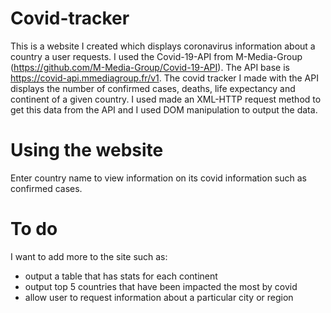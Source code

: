 # Covid-tracker
This is a website I created which displays coronavirus information about a country a user requests. I used the Covid-19-API from M-Media-Group (https://github.com/M-Media-Group/Covid-19-API). The API base is https://covid-api.mmediagroup.fr/v1. The covid tracker I made with the API displays the number of confirmed cases, deaths, life expectancy and continent of a given country.
I used made an XML-HTTP request method to get this data from the API and I used DOM manipulation to output the data.

# Using the website
Enter country name to view information on its covid information such as confirmed cases.

# To do
I want to add more to the site such as:
-	output a table that has stats for each continent
-	output top 5 countries that have been impacted the most by covid
-	allow user to request information about a particular city or region
